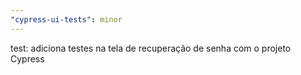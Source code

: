 ```yaml
---
"cypress-ui-tests": minor
---
```


test: adiciona testes na tela de recuperação de senha com o projeto Cypress
